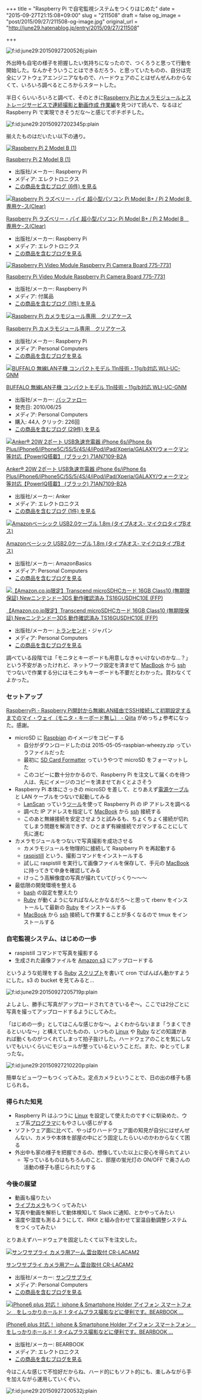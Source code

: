 +++
title = "Raspberry Pi で自宅監視システムをつくりはじめた"
date = "2015-09-27T21:15:08+09:00"
slug = "211508"
draft = false
og_image = "post/2015/09/27/211508-og-image.jpg"
original_url = "http://june29.hatenablog.jp/entry/2015/09/27/211508"

+++

<p><span itemscope itemtype="http://schema.org/Photograph"><img src="/post/2015/09/27/211508-20150927200526.jpg" alt="f:id:june29:20150927200526j:plain" title="f:id:june29:20150927200526j:plain" class="hatena-fotolife" itemprop="image"></span></p>

<p>外出時も自宅の様子を把握したい気持ちになったので、つくろうと思って行動を開始した。なんかそういうことはできるだろう、と思っていたものの、自分は完全にソフトウェアエンジニアなもので、ハードウェアのことはぜんぜんわからなくて、いろいろ調べるところからスタートした。</p>

<p>半日くらいいろいろと調べて、そのときに<a href="http://blog.cloudninja.asia/?p=755" title="desc">Raspberry Piとカメラモジュールとストレージサービスで連続撮影と動画作成 作業編</a>を見つけて読んで、なるほど Raspberry Pi で実現できそうだな〜と感じてポチポチした。</p>

<p><span itemscope itemtype="http://schema.org/Photograph"><img src="/post/2015/09/27/211508-20150927202345.png" alt="f:id:june29:20150927202345p:plain" title="f:id:june29:20150927202345p:plain" class="hatena-fotolife" itemprop="image"></span></p>

<p>揃えたものはだいたい以下の通り。</p>

<p></p>
<div class="hatena-asin-detail">
<a href="http://www.amazon.co.jp/exec/obidos/ASIN/B00T356SFO/cameralady-22/"><img src="http://ecx.images-amazon.com/images/I/51minAX9qrL._SL160_.jpg" class="hatena-asin-detail-image" alt="Raspberry Pi 2 Model B (1)" title="Raspberry Pi 2 Model B (1)"></a><div class="hatena-asin-detail-info">
<p class="hatena-asin-detail-title"><a href="http://www.amazon.co.jp/exec/obidos/ASIN/B00T356SFO/cameralady-22/">Raspberry Pi 2 Model B (1)</a></p>
<ul>
<li>
<span class="hatena-asin-detail-label">出版社/メーカー:</span> Raspberry Pi</li>
<li>
<span class="hatena-asin-detail-label">メディア:</span> エレクトロニクス</li>
<li><a href="http://d.hatena.ne.jp/asin/B00T356SFO/cameralady-22" target="_blank">この商品を含むブログ (6件) を見る</a></li>
</ul>
</div>
<div class="hatena-asin-detail-foot"></div>
</div>

<p></p>
<div class="hatena-asin-detail">
<a href="http://www.amazon.co.jp/exec/obidos/ASIN/B00NEEA47I/cameralady-22/"><img src="http://ecx.images-amazon.com/images/I/517h4-q%2BCsL._SL160_.jpg" class="hatena-asin-detail-image" alt="Raspberry Pi ラズベリー・パイ 超小型パソコン Pi Model B+ / Pi 2 Model B　専用ケ-ス(Clear)" title="Raspberry Pi ラズベリー・パイ 超小型パソコン Pi Model B+ / Pi 2 Model B　専用ケ-ス(Clear)"></a><div class="hatena-asin-detail-info">
<p class="hatena-asin-detail-title"><a href="http://www.amazon.co.jp/exec/obidos/ASIN/B00NEEA47I/cameralady-22/">Raspberry Pi ラズベリー・パイ 超小型パソコン Pi Model B+ / Pi 2 Model B　専用ケ-ス(Clear)</a></p>
<ul>
<li>
<span class="hatena-asin-detail-label">出版社/メーカー:</span> Raspberry Pi</li>
<li>
<span class="hatena-asin-detail-label">メディア:</span> エレクトロニクス</li>
<li><a href="http://d.hatena.ne.jp/asin/B00NEEA47I/cameralady-22" target="_blank">この商品を含むブログを見る</a></li>
</ul>
</div>
<div class="hatena-asin-detail-foot"></div>
</div>

<p></p>
<div class="hatena-asin-detail">
<a href="http://www.amazon.co.jp/exec/obidos/ASIN/B00E1GGE40/cameralady-22/"><img src="http://ecx.images-amazon.com/images/I/41vGRDyVq6L._SL160_.jpg" class="hatena-asin-detail-image" alt="Raspberry Pi Video Module Raspberry Pi Camera Board 775-7731" title="Raspberry Pi Video Module Raspberry Pi Camera Board 775-7731"></a><div class="hatena-asin-detail-info">
<p class="hatena-asin-detail-title"><a href="http://www.amazon.co.jp/exec/obidos/ASIN/B00E1GGE40/cameralady-22/">Raspberry Pi Video Module Raspberry Pi Camera Board 775-7731</a></p>
<ul>
<li>
<span class="hatena-asin-detail-label">出版社/メーカー:</span> Raspberry Pi</li>
<li>
<span class="hatena-asin-detail-label">メディア:</span> 付属品</li>
<li><a href="http://d.hatena.ne.jp/asin/B00E1GGE40/cameralady-22" target="_blank">この商品を含むブログ (1件) を見る</a></li>
</ul>
</div>
<div class="hatena-asin-detail-foot"></div>
</div>

<p></p>
<div class="hatena-asin-detail">
<a href="http://www.amazon.co.jp/exec/obidos/ASIN/B00IJZJKK4/cameralady-22/"><img src="http://ecx.images-amazon.com/images/I/41o%2B0Kmf2WL._SL160_.jpg" class="hatena-asin-detail-image" alt="Raspberry Pi  カメラモジュール専用　クリアケース" title="Raspberry Pi  カメラモジュール専用　クリアケース"></a><div class="hatena-asin-detail-info">
<p class="hatena-asin-detail-title"><a href="http://www.amazon.co.jp/exec/obidos/ASIN/B00IJZJKK4/cameralady-22/">Raspberry Pi  カメラモジュール専用　クリアケース</a></p>
<ul>
<li>
<span class="hatena-asin-detail-label">出版社/メーカー:</span> Raspberry Pi</li>
<li>
<span class="hatena-asin-detail-label">メディア:</span> Personal Computers</li>
<li><a href="http://d.hatena.ne.jp/asin/B00IJZJKK4/cameralady-22" target="_blank">この商品を含むブログを見る</a></li>
</ul>
</div>
<div class="hatena-asin-detail-foot"></div>
</div>

<p></p>
<div class="hatena-asin-detail">
<a href="http://www.amazon.co.jp/exec/obidos/ASIN/B003NSAMW2/cameralady-22/"><img src="http://ecx.images-amazon.com/images/I/41SijRiI7OL._SL160_.jpg" class="hatena-asin-detail-image" alt="BUFFALO 無線LAN子機 コンパクトモデル 11n技術・11g/b対応 WLI-UC-GNM" title="BUFFALO 無線LAN子機 コンパクトモデル 11n技術・11g/b対応 WLI-UC-GNM"></a><div class="hatena-asin-detail-info">
<p class="hatena-asin-detail-title"><a href="http://www.amazon.co.jp/exec/obidos/ASIN/B003NSAMW2/cameralady-22/">BUFFALO 無線LAN子機 コンパクトモデル 11n技術・11g/b対応 WLI-UC-GNM</a></p>
<ul>
<li>
<span class="hatena-asin-detail-label">出版社/メーカー:</span> <a class="keyword" href="http://d.hatena.ne.jp/keyword/%A5%D0%A5%C3%A5%D5%A5%A1%A5%ED%A1%BC">バッファロー</a>
</li>
<li>
<span class="hatena-asin-detail-label">発売日:</span> 2010/06/25</li>
<li>
<span class="hatena-asin-detail-label">メディア:</span> Personal Computers</li>
<li>
<span class="hatena-asin-detail-label">購入</span>: 44人 <span class="hatena-asin-detail-label">クリック</span>: 226回</li>
<li><a href="http://d.hatena.ne.jp/asin/B003NSAMW2/cameralady-22" target="_blank">この商品を含むブログ (29件) を見る</a></li>
</ul>
</div>
<div class="hatena-asin-detail-foot"></div>
</div>

<p></p>
<div class="hatena-asin-detail">
<a href="http://www.amazon.co.jp/exec/obidos/ASIN/B00MWO9MFG/cameralady-22/"><img src="http://ecx.images-amazon.com/images/I/31APz6yZLvL._SL160_.jpg" class="hatena-asin-detail-image" alt="Anker® 20W 2ポート USB急速充電器 iPhone 6s/iPhone 6s Plus/iPhone6/iPhone5C/5S/5/4S/4/iPod/iPad/Xperia/GALAXY/ウォークマン等対応【PowerIQ搭載】 (ブラック) 71AN7109-B2A" title="Anker® 20W 2ポート USB急速充電器 iPhone 6s/iPhone 6s Plus/iPhone6/iPhone5C/5S/5/4S/4/iPod/iPad/Xperia/GALAXY/ウォークマン等対応【PowerIQ搭載】 (ブラック) 71AN7109-B2A"></a><div class="hatena-asin-detail-info">
<p class="hatena-asin-detail-title"><a href="http://www.amazon.co.jp/exec/obidos/ASIN/B00MWO9MFG/cameralady-22/">Anker® 20W 2ポート USB急速充電器 iPhone 6s/iPhone 6s Plus/iPhone6/iPhone5C/5S/5/4S/4/iPod/iPad/Xperia/GALAXY/ウォークマン等対応【PowerIQ搭載】 (ブラック) 71AN7109-B2A</a></p>
<ul>
<li>
<span class="hatena-asin-detail-label">出版社/メーカー:</span> Anker</li>
<li>
<span class="hatena-asin-detail-label">メディア:</span> エレクトロニクス</li>
<li><a href="http://d.hatena.ne.jp/asin/B00MWO9MFG/cameralady-22" target="_blank">この商品を含むブログ (1件) を見る</a></li>
</ul>
</div>
<div class="hatena-asin-detail-foot"></div>
</div>

<p></p>
<div class="hatena-asin-detail">
<a href="http://www.amazon.co.jp/exec/obidos/ASIN/B00NH124VM/cameralady-22/"><img src="http://ecx.images-amazon.com/images/I/41RaXlVr1PL._SL160_.jpg" class="hatena-asin-detail-image" alt="Amazonベーシック USB2.0ケーブル 1.8m (タイプAオス- マイクロタイプBオス)" title="Amazonベーシック USB2.0ケーブル 1.8m (タイプAオス- マイクロタイプBオス)"></a><div class="hatena-asin-detail-info">
<p class="hatena-asin-detail-title"><a href="http://www.amazon.co.jp/exec/obidos/ASIN/B00NH124VM/cameralady-22/">Amazonベーシック USB2.0ケーブル 1.8m (タイプAオス- マイクロタイプBオス)</a></p>
<ul>
<li>
<span class="hatena-asin-detail-label">出版社/メーカー:</span> AmazonBasics</li>
<li>
<span class="hatena-asin-detail-label">メディア:</span> Personal Computers</li>
<li><a href="http://d.hatena.ne.jp/asin/B00NH124VM/cameralady-22" target="_blank">この商品を含むブログを見る</a></li>
</ul>
</div>
<div class="hatena-asin-detail-foot"></div>
</div>

<p></p>
<div class="hatena-asin-detail">
<a href="http://www.amazon.co.jp/exec/obidos/ASIN/B008UR8TZ8/cameralady-22/"><img src="http://ecx.images-amazon.com/images/I/51Cndt7KWGL._SL160_.jpg" class="hatena-asin-detail-image" alt="【Amazon.co.jp限定】Transcend microSDHCカード 16GB Class10 (無期限保証) Newニンテンドー3DS 動作確認済み TS16GUSDHC10E (FFP)" title="【Amazon.co.jp限定】Transcend microSDHCカード 16GB Class10 (無期限保証) Newニンテンドー3DS 動作確認済み TS16GUSDHC10E (FFP)"></a><div class="hatena-asin-detail-info">
<p class="hatena-asin-detail-title"><a href="http://www.amazon.co.jp/exec/obidos/ASIN/B008UR8TZ8/cameralady-22/">【Amazon.co.jp限定】Transcend microSDHCカード 16GB Class10 (無期限保証) Newニンテンドー3DS 動作確認済み TS16GUSDHC10E (FFP)</a></p>
<ul>
<li>
<span class="hatena-asin-detail-label">出版社/メーカー:</span> <a class="keyword" href="http://d.hatena.ne.jp/keyword/%A5%C8%A5%E9%A5%F3%A5%BB%A5%F3%A5%C9">トランセンド</a>・ジャパン</li>
<li>
<span class="hatena-asin-detail-label">メディア:</span> Personal Computers</li>
<li><a href="http://d.hatena.ne.jp/asin/B008UR8TZ8/cameralady-22" target="_blank">この商品を含むブログを見る</a></li>
</ul>
</div>
<div class="hatena-asin-detail-foot"></div>
</div>

<p>調べている段階では「モニタとキーボードも用意しなきゃいけないのかな…？」という不安があったけれど、ネットワーク設定を済ませて <a class="keyword" href="http://d.hatena.ne.jp/keyword/MacBook">MacBook</a> から <a class="keyword" href="http://d.hatena.ne.jp/keyword/ssh">ssh</a> でつないで作業する分にはモニタもキーボードも不要だとわかった。買わなくてよかった。</p>

<h3>セットアップ</h3>

<p><a href="http://qiita.com/morizotter/items/48ad0b17207b0dd66cac">RaspberryPi - Raspberry Pi開封から無線LAN経由でSSH接続して初期設定するまでのマイ・ウェイ（モニタ・キーボード無し） - Qiita</a> がめっちょ参考になった。感謝。</p>

<ul>
<li>microSD に <a href="https://www.raspbian.org/" title="desc">Raspbian</a> のイメージをコピーする

<ul>
<li>自分がダウンロードしたのは 2015-05-05-raspbian-wheezy.zip っていうファイルだった</li>
<li>最初に <a href="https://www.sdcard.org/downloads/formatter_4/">SD Card Formatter</a> っていうやつで microSD をフォーマットした</li>
<li>このコピーに数十分かかるので、Raspberry Pi を注文して届くのを待つ人は、先にイメージのコピーを済ませておくとよさそう</li>
</ul>
</li>
<li>Raspberry Pi 本体にさっきの microSD を差して、とりあえず<a class="keyword" href="http://d.hatena.ne.jp/keyword/%C5%C5%B8%BB%A5%B1%A1%BC%A5%D6%A5%EB">電源ケーブル</a>と LAN ケーブルをつないで起動してみる

<ul>
<li>
<a href="https://itunes.apple.com/us/app/lanscan/id472226235?mt=12" title="Read reviews, compare customer ratings, see screenshots, and learn more about LanScan. Download LanScan for Mac OS X 10.7 or later and enjoy it on your Mac.">LanScan</a> っていう<a class="keyword" href="http://d.hatena.ne.jp/keyword/%A5%C4%A1%BC%A5%EB">ツール</a>を使って Raspberry Pi の IP アドレスを調べる</li>
<li>調べた IP アドレスを指定して <a class="keyword" href="http://d.hatena.ne.jp/keyword/MacBook">MacBook</a> から <a class="keyword" href="http://d.hatena.ne.jp/keyword/ssh">ssh</a> 接続する</li>
<li>このあと無線接続を安定させようと試みるも、ちょくちょく接続が切れてしまう問題を解消できず、ひとまず有線接続でガマンすることにして先に進む</li>
</ul>
</li>
<li>カメラモジュールをつないで写真撮影を成功させる

<ul>
<li>カメラモジュールを物理的に接続して Raspberry Pi を再起動する</li>
<li>
<a href="https://www.raspberrypi.org/documentation/usage/camera/raspicam/raspistill.md" title="We've provided some basic examples to help you discover possible uses for your Raspberry Pi and to get started with software available in Raspbian.">raspistill</a> という、撮影コマンドをインストールする</li>
<li>試しに raspistill を実行して画像ファイルを保存して、手元の <a class="keyword" href="http://d.hatena.ne.jp/keyword/MacBook">MacBook</a> に持ってきて中身を確認してみる</li>
<li>けっこう高解像度の写真が撮れていてびっくり〜〜〜</li>
</ul>
</li>
<li>最低限の開発環境を整える

<ul>
<li>
<a class="keyword" href="http://d.hatena.ne.jp/keyword/bash">bash</a> の設定を整えたり</li>
<li>
<a class="keyword" href="http://d.hatena.ne.jp/keyword/Ruby">Ruby</a> が動くようになればなんとかなるだろ〜と思って rbenv をインストールして最新の <a class="keyword" href="http://d.hatena.ne.jp/keyword/Ruby">Ruby</a> をインストールする</li>
<li>
<a class="keyword" href="http://d.hatena.ne.jp/keyword/MacBook">MacBook</a> から <a class="keyword" href="http://d.hatena.ne.jp/keyword/ssh">ssh</a> 接続して作業することが多くなるので tmux をインストールする</li>
</ul>
</li>
</ul>


<h3>自宅監視システム、はじめの一歩</h3>

<ul>
<li>raspistill コマンドで写真を撮影する</li>
<li>生成された画像ファイルを <a class="keyword" href="http://d.hatena.ne.jp/keyword/Amazon%20s3">Amazon s3</a> にアップロードする</li>
</ul>


<p>というような処理をする <a class="keyword" href="http://d.hatena.ne.jp/keyword/Ruby">Ruby</a> <a class="keyword" href="http://d.hatena.ne.jp/keyword/%A5%B9%A5%AF%A5%EA%A5%D7%A5%C8">スクリプト</a>を書いて cron でばんばん動かすようにした。s3 の bucket を見てみると…</p>

<p><span itemscope itemtype="http://schema.org/Photograph"><img src="/post/2015/09/27/211508-20150927205719.png" alt="f:id:june29:20150927205719p:plain" title="f:id:june29:20150927205719p:plain" class="hatena-fotolife" itemprop="image"></span></p>

<p>よしよし、勝手に写真がアップロードされてきているぞ〜。ここでは2分ごとに写真を撮ってアップロードするようにしてみた。</p>

<p>「はじめの一歩」としてはこんな感じかな〜。よくわからないまま「うまくできるといいな〜」と構えていたものの、いつもの <a class="keyword" href="http://d.hatena.ne.jp/keyword/Linux">Linux</a> や <a class="keyword" href="http://d.hatena.ne.jp/keyword/Ruby">Ruby</a> などの知識があれば動くものがつくれてしまって拍子抜けした。ハードウェアのことを気にしないでもいいくらいにモジュールが整っているということだ。また、ゆとってしまったな。</p>

<p><span itemscope itemtype="http://schema.org/Photograph"><img src="/post/2015/09/27/211508-20150927210220.png" alt="f:id:june29:20150927210220p:plain" title="f:id:june29:20150927210220p:plain" class="hatena-fotolife" itemprop="image"></span></p>

<p>簡単なビューワーもつくってみた。定点カメラということで、日の出の様子も感じられる。</p>

<h3>得られた知見</h3>

<ul>
<li>Raspberry Pi はふつうに <a class="keyword" href="http://d.hatena.ne.jp/keyword/Linux">Linux</a> を設定して使えたのですぐに馴染めた、ウェブ系<a class="keyword" href="http://d.hatena.ne.jp/keyword/%A5%D7%A5%ED%A5%B0%A5%E9%A5%DE">プログラマ</a>にもやさしい感じがする</li>
<li>ソフトウェア面に比べて、やっぱりハードウェア面の知見が自分にはぜんぜんない、カメラや本体を部屋の中にどう固定したらいいのかわからなくて困る</li>
<li>外出中も家の様子を把握できるの、想像していた以上に安心を得られてよい

<ul>
<li>写っているものはもちろんのこと、部屋の蛍光灯の ON/OFF で奥さんの活動の様子も感じられたりする</li>
</ul>
</li>
</ul>


<h3>今後の展望</h3>

<ul>
<li>動画も撮りたい</li>
<li>
<a class="keyword" href="http://d.hatena.ne.jp/keyword/%A5%E9%A5%A4%A5%D6%A5%AB%A5%E1%A5%E9">ライブカメラ</a>もつくってみたい</li>
<li>写真や動画を解析して動体検知して Slack に通知、とかやってみたい</li>
<li>温度や湿度も測るようにして、IRKit と組み合わせて室温自動調整システムをつくってみたい</li>
</ul>


<p>とりあえずハードウェアを固定したくて以下を注文した。</p>

<p></p>
<div class="hatena-asin-detail">
<a href="http://www.amazon.co.jp/exec/obidos/ASIN/B009P0X6SO/cameralady-22/"><img src="http://ecx.images-amazon.com/images/I/41fJRApMG4L._SL160_.jpg" class="hatena-asin-detail-image" alt="サンワサプライ カメラ用アーム 雲台取付 CR-LACAM2" title="サンワサプライ カメラ用アーム 雲台取付 CR-LACAM2"></a><div class="hatena-asin-detail-info">
<p class="hatena-asin-detail-title"><a href="http://www.amazon.co.jp/exec/obidos/ASIN/B009P0X6SO/cameralady-22/">サンワサプライ カメラ用アーム 雲台取付 CR-LACAM2</a></p>
<ul>
<li>
<span class="hatena-asin-detail-label">出版社/メーカー:</span> <a class="keyword" href="http://d.hatena.ne.jp/keyword/%A5%B5%A5%F3%A5%EF%A5%B5%A5%D7%A5%E9%A5%A4">サンワサプライ</a>
</li>
<li>
<span class="hatena-asin-detail-label">メディア:</span> Personal Computers</li>
<li><a href="http://d.hatena.ne.jp/asin/B009P0X6SO/cameralady-22" target="_blank">この商品を含むブログを見る</a></li>
</ul>
</div>
<div class="hatena-asin-detail-foot"></div>
</div>

<p></p>
<div class="hatena-asin-detail">
<a href="http://www.amazon.co.jp/exec/obidos/ASIN/B00VRB7H84/cameralady-22/"><img src="http://ecx.images-amazon.com/images/I/41qCG4EnJ9L._SL160_.jpg" class="hatena-asin-detail-image" alt="iPhone6 plus 対応！ iphone &amp; Smartphone Holder アイフォン スマートフォン　をしっかりホールド！タイムプラス撮影などに便利です。BEARBOOK …" title="iPhone6 plus 対応！ iphone &amp; Smartphone Holder アイフォン スマートフォン　をしっかりホールド！タイムプラス撮影などに便利です。BEARBOOK …"></a><div class="hatena-asin-detail-info">
<p class="hatena-asin-detail-title"><a href="http://www.amazon.co.jp/exec/obidos/ASIN/B00VRB7H84/cameralady-22/">iPhone6 plus 対応！ iphone &amp; Smartphone Holder アイフォン スマートフォン　をしっかりホールド！タイムプラス撮影などに便利です。BEARBOOK …</a></p>
<ul>
<li>
<span class="hatena-asin-detail-label">出版社/メーカー:</span> BEARBOOK</li>
<li>
<span class="hatena-asin-detail-label">メディア:</span> エレクトロニクス</li>
<li><a href="http://d.hatena.ne.jp/asin/B00VRB7H84/cameralady-22" target="_blank">この商品を含むブログを見る</a></li>
</ul>
</div>
<div class="hatena-asin-detail-foot"></div>
</div>

<p>今はこんな感じで不恰好だからね、ハード的にもソフト的にも、楽しみながら手を加えながら運用していくぞい。</p>

<p><span itemscope itemtype="http://schema.org/Photograph"><img src="/post/2015/09/27/211508-20150927200532.jpg" alt="f:id:june29:20150927200532j:plain" title="f:id:june29:20150927200532j:plain" class="hatena-fotolife" itemprop="image"></span></p>
